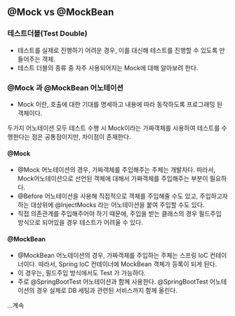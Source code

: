 ## @Mock vs @MockBean

### 테스트더블(Test Double)

* 테스트를 실제로 진행하기 어려운 경우, 이를 대신해 테스트를 진행할 수 있도록 만들어주는 객체.
* 테스트 더블의 종류 중 자주 사용되어지는 Mock에 대해 알아보려 한다. 

### @Mock 과 @MockBean 어노테이션

* Mock 이란, 호출에 대한 기대를 명세하고 내용에 따라 동작하도록 프로그래밍 된 객체이다. 

두가지 어노테이션 모두 테스트 수행 시 Mock이라는 가짜객체를 사용하여 테스트를 수행한다는 점은 공통점이지만, 차이점이 존재한다.

#### @Mock

* @Mock 어노테이션의 경우, 가짜객체를 주입해주는 주체는 개발자다. 따라서, Mock어노테이션으로 선언된 객체에 대해서 가짜객체를 주입해주는 부분이 필요하다.
* @Before 어노테이션을 사용해 직접적으로 객체를 주입해줄 수도 있고, 주입하고자 하는 대상위에 @InjectMocks 라는 어노테이션을 붙여 주입할 수도 있다.
* 직접 의존관계를 주입해주어야 하기 때문에, 주입을 받는 클래스의 경우 필드주입 방식으로 되어있을 경우 테스트가 어려울 수 있다.

#### @MockBean

* @MockBean 어노테이션의 경우, 가짜객체를 주입하는 주체는 스프링 IoC 컨테이너이다. 따라서, Spring IoC 컨테이너에 MockBean 객체가 등록이 되게 된다. 
* 이 경우는, 필드주입 방식에서도 Test 가 가능하다.
* 주로 @SpringBootTest 어노테이션과 함께 사용한다. @SpringBootTest 어노테이션의 경우 실제로 DB 세팅과 관련된 서비스까지 함께 올린다.





...계속